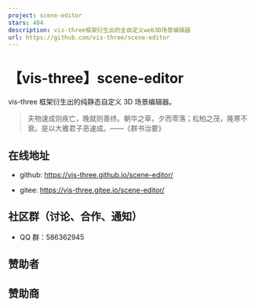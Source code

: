 ```yaml
---
project: scene-editor
stars: 404
description: vis-three框架衍生出的全自定义web3D场景编辑器
url: https://github.com/vis-three/scene-editor
---
```


【vis-three】scene-editor
=======================

vis-three 框架衍生出的纯静态自定义 3D 场景编辑器。

> 夫物速成则疾亡，晚就则善终。朝华之草，夕而零落；松柏之茂，隆寒不衰。是以大雅君子恶速成。——《群书治要》

在线地址
----

-   github: https://vis-three.github.io/scene-editor/
    
-   gitee: https://vis-three.gitee.io/scene-editor/
    

社区群（讨论、合作、通知）
-------------

-   QQ 群：586362945

赞助者
---

赞助商
---
